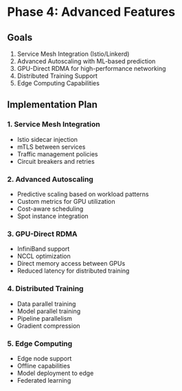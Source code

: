 # Phase 4: Advanced Features

## Goals
1. Service Mesh Integration (Istio/Linkerd)
2. Advanced Autoscaling with ML-based prediction
3. GPU-Direct RDMA for high-performance networking
4. Distributed Training Support
5. Edge Computing Capabilities

## Implementation Plan

### 1. Service Mesh Integration
- Istio sidecar injection
- mTLS between services
- Traffic management policies
- Circuit breakers and retries

### 2. Advanced Autoscaling
- Predictive scaling based on workload patterns
- Custom metrics for GPU utilization
- Cost-aware scheduling
- Spot instance integration

### 3. GPU-Direct RDMA
- InfiniBand support
- NCCL optimization
- Direct memory access between GPUs
- Reduced latency for distributed training

### 4. Distributed Training
- Data parallel training
- Model parallel training
- Pipeline parallelism
- Gradient compression

### 5. Edge Computing
- Edge node support
- Offline capabilities
- Model deployment to edge
- Federated learning
